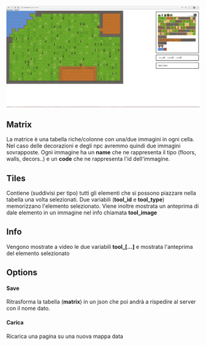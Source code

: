 <img src="doc/img/001.png">

## Matrix

La matrice è una tabella riche/colonne con una/due immagini in ogni cella.
Nel caso delle decorazioni e degli npc avremmo quindi due immagini sovrapposte.
Ogni immagine ha un **name** che ne rappresenta il tipo (floors, walls, decors..)
e un **code** che ne rappresenta l'id dell'immagine.

## Tiles

Contiene (suddivisi per tipo) tutti gli elementi che si possono piazzare nella tabella una volta selezionati.
Due variabili (**tool_id** e **tool_type**) memorizzano l'elemento selezionato. Viene inoltre mostrata un anteprima
di dale elemento in un immagine nel info chiamata **tool_image**

## Info

Vengono mostrate a video le due variabili **tool_[...]** e mostrata l'anteprima del elemento selezionato

## Options

#### Save
  Ritrasforma la tabella (**matrix**) in un json che poi andrà a rispedire al server con il nome dato.
#### Carica
  Ricarica una pagina su una nuova mappa data
